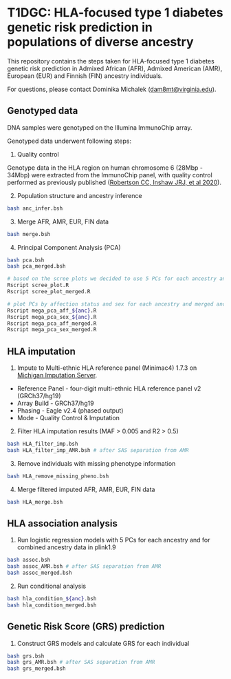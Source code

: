 # T1DGC: HLA-focused type 1 diabetes genetic risk prediction in populations of diverse ancestry

This repository contains the steps taken for HLA-focused type 1 diabetes genetic risk prediction in Admixed African (AFR), Admixed American (AMR), European (EUR) and Finnish (FIN) ancestry individuals. </br>

For questions, please contact Dominika Michalek (dam8mt@virginia.edu).

## Genotyped data
DNA samples were genotyped on the Illumina ImmunoChip array. </br>

Genotyped data underwent following steps:
1. Quality control </br>

Genotype data in the HLA region on human chromosome 6 (28Mbp - 34Mbp) were extracted from the ImmunoChip panel, with quality control performed as previously published ([Robertson CC, Inshaw JRJ, et al 2020](https://pubmed.ncbi.nlm.nih.gov/34127860/)).

2. Population structure and ancestry inference
```bash
bash anc_infer.bsh
```

3. Merge AFR, AMR, EUR, FIN data
```bash
bash merge.bsh
```

4. Principal Component Analysis (PCA) </br>
```bash
bash pca.bsh
bash pca_merged.bsh

# based on the scree plots we decided to use 5 PCs for each ancestry and merged ancestry data for association analysis
Rscript scree_plot.R
Rscript scree_plot_merged.R

# plot PCs by affection status and sex for each ancestry and merged ancestry data
Rscript mega_pca_aff_${anc}.R
Rscript mega_pca_sex_${anc}.R
Rscript mega_pca_aff_merged.R
Rscript mega_pca_sex_merged.R
```

## HLA imputation
1. Impute to Multi-ethnic HLA reference panel (Minimac4) 1.7.3 on [Michigan Imputation Server](https://imputationserver.sph.umich.edu/index.html#!).
- Reference Panel - four-digit multi-ethnic HLA reference panel v2 (GRCh37/hg19)
- Array Build - GRCh37/hg19
- Phasing - Eagle v2.4 (phased output)
- Mode - Quality Control & Imputation

2. Filter HLA imputation results (MAF > 0.005 and R2 > 0.5)
```bash
bash HLA_filter_imp.bsh
bash HLA_filter_imp_AMR.bsh # after SAS separation from AMR
```

3. Remove individuals with missing phenotype information
```bash
bash HLA_remove_missing_pheno.bsh
```

4. Merge filtered imputed AFR, AMR, EUR, FIN data
```bash
bash HLA_merge.bsh
```

## HLA association analysis

1. Run logistic regression models with 5 PCs for each ancestry and for combined ancestry data in plink1.9
```bash
bash assoc.bsh
bash assoc_AMR.bsh # after SAS separation from AMR
bash assoc_merged.bsh
```

2. Run conditional analysis
```bash
bash hla_condition_${anc}.bsh
bash hla_condition_merged.bsh
```

## Genetic Risk Score (GRS) prediction

1. Construct GRS models and calculate GRS for each individual
```bash
bash grs.bsh
bash grs_AMR.bsh # after SAS separation from AMR
bash grs_merged.bsh
```
